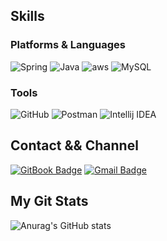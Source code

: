 ## Skills
### Platforms & Languages
![Spring](https://img.shields.io/badge/Spring-6DB33F.svg?&style=for-the-badge&logo=Spring&logoColor=white)
![Java](https://img.shields.io/badge/Java-007396.svg?&style=for-the-badge&logo=Java&logoColor=white)
![aws](https://img.shields.io/badge/aws-232F3E.svg?&style=for-the-badge&logo=amazonaws&logoColor=white)
![MySQL](https://img.shields.io/badge/MySQL-4479A1.svg?&style=for-the-badge&logo=MySQL&logoColor=white)

### Tools
![GitHub](https://img.shields.io/badge/GitHub-181717.svg?&style=for-the-badge&logo=github&logoColor=white)
![Postman](https://img.shields.io/badge/Postman-ff6c37.svg?&style=for-the-badge&logo=Postman&logoColor=white)
![Intellij IDEA](https://img.shields.io/badge/intellij-000000.svg?&style=for-the-badge&logo=intellijidea&logoColor=white)

## Contact && Channel
[![GitBook Badge](http://img.shields.io/badge/GitBook-3884FF?style=flat-square&logo=gitbook&logoColor=white)](https://localhost8586.gitbook.io/heo-blog/)
[![Gmail Badge](https://img.shields.io/badge/Gmail-d14836?style=flat-square&logo=Gmail&logoColor=white&link=mailto:localhost8586@gmail.com)](mailto:localhost8586@gmail.com)

## My Git Stats
![Anurag's GitHub stats](https://github-readme-stats.vercel.app/api?username=Heo-y-y&show_icons=true&theme=radical)
